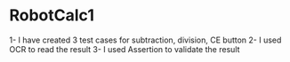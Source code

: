 # RobotCalc1

1- I have created 3 test cases for subtraction, division, CE button
2- I used OCR to read the result 
3- I used Assertion to validate the result
